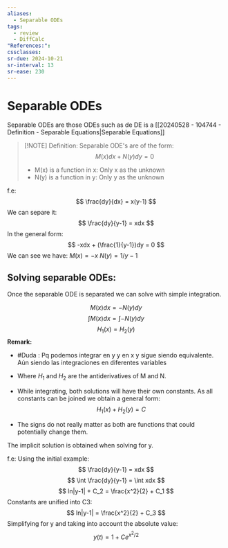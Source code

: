 ```yaml
---
aliases:
  - Separable ODEs
tags:
  - review
  - DiffCalc
"References:": 
cssclasses:
sr-due: 2024-10-21
sr-interval: 13
sr-ease: 230
---
```

# Separable ODEs
Separable ODEs are those ODEs such as de DE is a [[20240528 - 104744 - Definition - Separable Equations|Separable Equations]]

> [!NOTE] Definition:
> Separable ODE's are of the form: 
>$$
M(x)dx + N(y) dy = 0
>$$
>+ M(x) is a function in x: Only x as the unknown
>+ N(y) is a function in y: Only y as the unknown

f.e: 
	$$
	\frac{dy}{dx} = x(y-1)
	$$
	We can separe it: 
	$$
	\frac{dy}{y-1} = xdx
	$$
	In the general form: 
	$$
	-xdx + (\frac{1}{y-1})dy = 0
	$$
	We can see we have: 
	$M(x)  = -x$
	$N(y) = 1/y-1$
	
## Solving separable ODEs:

Once the separable ODE is separated we can solve with simple integration. 

$$
M(x) dx = -N(y)dy
$$
$$
\int M(x) dx = \int -N(y) dy
$$
$$
H_1(x) = H_2(y)
$$
**Remark:**
+ #Duda : Pq podemos integrar en y y en x y sigue siendo equivalente. Aún siendo las integraciones en diferentes variables
+ Where $H_1$ and $H_2$ are the antiderivatives of M and N. 

+ While integrating, both solutions will have their own constants. As all constants can be joined we obtain a general form: 
$$
H_1(x) + H_2(y) = C
$$
+ The signs do not really matter as both are functions that could potentially change them. 

The implicit solution is obtained when solving for y. 

f.e: Using the initial example: 
	$$
	\frac{dy}{y-1} = xdx
	$$
	$$
	\int \frac{dy}{y-1} = \int xdx 
	$$
	$$
	ln|y-1| + C_2 = \frac{x^2}{2} + C_1
		$$    Constants are unified into C3: 
	$$
	ln|y-1|  = \frac{x^2}{2} + C_3
	$$
	Simplifying for y and taking into account the absolute value:
	$$
	y(t) = 1 + Ce^{x^2 /2}
	$$
	 
